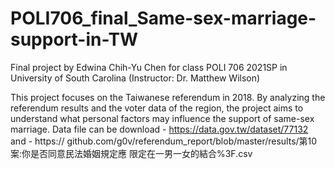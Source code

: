 # POLI706_final_Same-sex-marriage-support-in-TW
Final project by Edwina Chih-Yu Chen for class POLI 706 2021SP in University of South Carolina (Instructor: Dr. Matthew Wilson)

This project focuses on the Taiwanese referendum in 2018. 
By analyzing the referendum results and the voter data of the region, the project aims to understand what personal factors may influence the support of same-sex marriage.
Data file can be download - https://data.gov.tw/dataset/77132 
and - 
https:// github.com/g0v/referendum_report/blob/master/results/第10案:你是否同意民法婚姻規定應 限定在一男一女的結合%3F.csv
